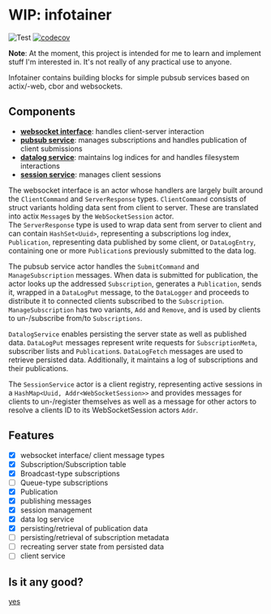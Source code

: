 # WIP: infotainer

![Test](https://github.com/joppich/infotainer/workflows/Rust/badge.svg)
[![codecov](https://codecov.io/gh/joppich/infotainer/branch/master/graph/badge.svg)](https://codecov.io/gh/joppich/infotainer)

__Note__: At the moment, this project is intended for me to learn and implement stuff I'm interested in. It's not really of any practical use to anyone.

Infotainer contains building blocks for simple pubsub services based on actix/-web, cbor and websockets.

## Components
* __[websocket interface](src/websocket.rs)__: handles client-server interaction
* __[pubsub service](src/pubsub.rs)__: manages subscriptions and handles publication of client submissions
* __[datalog service](src/data_log.rs)__: maintains log indices for and handles filesystem interactions
* __[session service](src/sessions.rs)__: manages client sessions

The websocket interface is an actor whose handlers are largely built around the `ClientCommand` and `ServerResponse` types. 
`ClientCommand` consists of struct variants holding data sent from client to server. These are translated into actix `Message`s by the `WebSocketSession` actor.  
The `ServerResponse` type is used to wrap data sent from server to client and can contain `HashSet<Uuid>`, representing a subscriptions log index, `Publication`, representing data published by some client, or `DataLogEntry`, containing one or more `Publication`s previously submitted to the data log.  

The pubsub service actor handles the `SubmitCommand` and `ManageSubscription` messages. When data is submitted for publication, the actor looks up the addressed `Subscription`, generates a `Publication`, sends it, wrapped in a `DataLogPut` message, to the `DataLogger` and proceeds to distribute it to connected clients subscribed to the `Subscription`.  
`ManageSubscription` has two variants, `Add` and `Remove`, and is used by clients to un-/subscribe from/to `Subscriptions`.

`DatalogService` enables persisting the server state as well as published data. `DataLogPut` messages represent write requests for `SubscriptionMeta`, subscriber lists and `Publication`s. `DataLogFetch` messages are used to retrieve persisted data. Additionally, it maintains a log of subscriptions and their publications.

The `SessionService` actor is a client registry, representing active sessions in a `HashMap<Uuid, Addr<WebSocketSession>>` and provides messages for clients to un-/register themselves as well as a message for other actors to resolve a clients ID to its WebSocketSession actors `Addr`.

## Features

- [x] websocket interface/ client message types
- [x] Subscription/Subscription table
- [x] Broadcast-type subscriptions
- [ ] Queue-type subscriptions
- [x] Publication
- [x] publishing messages
- [x] session management
- [x] data log service
- [x] persisting/retrieval of publication data
- [ ] persisting/retrieval of subscription metadata
- [ ] recreating server state from persisted data
- [ ] client service

## Is it any good?
[yes](https://news.ycombinator.com/item?id=3067434)

